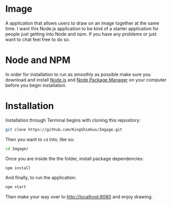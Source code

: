 # Image
A application that allows users to draw on an image together at the same time. I want  this Node.js application to be kind of a starter application for people just getting into Node and npm. If you have any problems or just want to chat feel free to do so.

# Node and NPM
In order for installation to run as smoothly as possible make sure you download and install [Node.js](https://nodejs.org/) and [Node Package Manager](https://www.npmjs.com/) on your computer before you begin installation. 

# Installation

Installation through Terminal begins with cloning this repository:

```bash
git clone https://github.com/KingShimkus/Imgage.git
```

Then you want to `cd` into, like so:

```bash
cd Imgage/
```

Once you are inside the the folder, install package dependencies: 

```bash
npm install
```

And finally, to run the application:

```bash
npm start
```

Then make your way over to [http://localhost:8080](http://localhost:8080) and enjoy drawing. 
